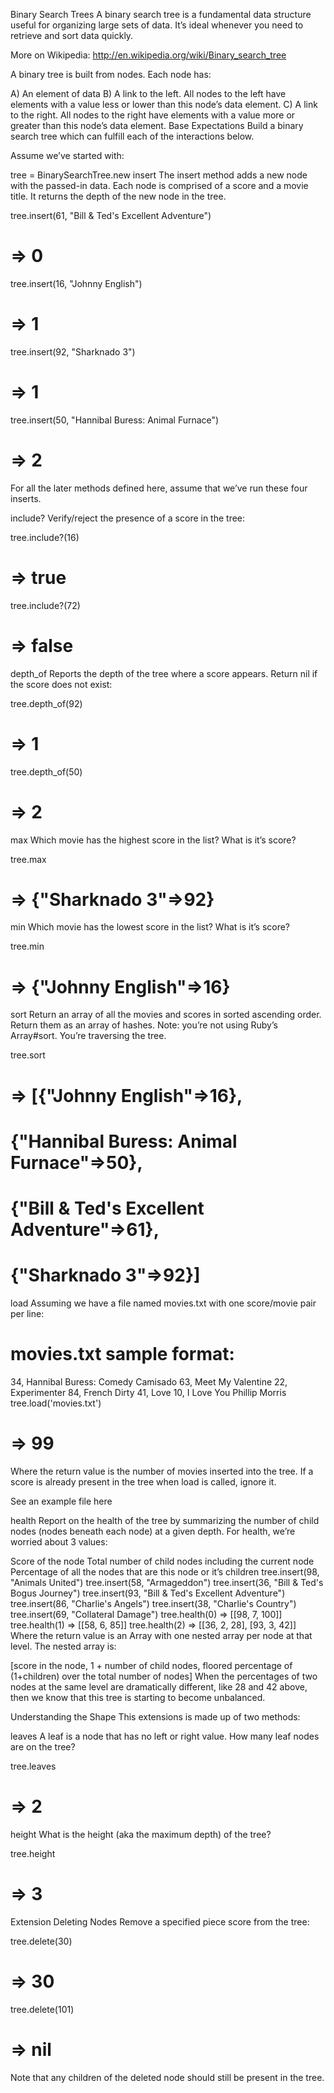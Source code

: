 Binary Search Trees
A binary search tree is a fundamental data structure useful for organizing large sets of data. It’s ideal whenever you need to retrieve and sort data quickly.

More on Wikipedia: http://en.wikipedia.org/wiki/Binary_search_tree

A binary tree is built from nodes. Each node has:

A) An element of data
B) A link to the left. All nodes to the left have elements with a value less or lower than this node’s data element.
C) A link to the right. All nodes to the right have elements with a value more or greater than this node’s data element.
Base Expectations
Build a binary search tree which can fulfill each of the interactions below.

Assume we’ve started with:

tree = BinarySearchTree.new
insert
The insert method adds a new node with the passed-in data. Each node is comprised of a score and a movie title. It returns the depth of the new node in the tree.

tree.insert(61, "Bill & Ted's Excellent Adventure")
# => 0
tree.insert(16, "Johnny English")
# => 1
tree.insert(92, "Sharknado 3")
# => 1
tree.insert(50, "Hannibal Buress: Animal Furnace")
# => 2
For all the later methods defined here, assume that we’ve run these four inserts.

include?
Verify/reject the presence of a score in the tree:

tree.include?(16)
# => true
tree.include?(72)
# => false
depth_of
Reports the depth of the tree where a score appears. Return nil if the score does not exist:

tree.depth_of(92)
# => 1
tree.depth_of(50)
# => 2
max
Which movie has the highest score in the list? What is it’s score?

tree.max
# => {"Sharknado 3"=>92}
min
Which movie has the lowest score in the list? What is it’s score?

tree.min
# => {"Johnny English"=>16}
sort
Return an array of all the movies and scores in sorted ascending order. Return them as an array of hashes. Note: you’re not using Ruby’s Array#sort. You’re traversing the tree.

tree.sort
# => [{"Johnny English"=>16},
#   {"Hannibal Buress: Animal Furnace"=>50},
#   {"Bill & Ted's Excellent Adventure"=>61},
#  {"Sharknado 3"=>92}]
load
Assuming we have a file named movies.txt with one score/movie pair per line:

# movies.txt sample format:
34, Hannibal Buress: Comedy Camisado
63, Meet My Valentine
22, Experimenter
84, French Dirty
41, Love
10, I Love You Phillip Morris
tree.load('movies.txt')
# => 99
Where the return value is the number of movies inserted into the tree. If a score is already present in the tree when load is called, ignore it.

See an example file here

health
Report on the health of the tree by summarizing the number of child nodes (nodes beneath each node) at a given depth. For health, we’re worried about 3 values:

Score of the node
Total number of child nodes including the current node
Percentage of all the nodes that are this node or it’s children
tree.insert(98, "Animals United")
tree.insert(58, "Armageddon")
tree.insert(36, "Bill & Ted's Bogus Journey")
tree.insert(93, "Bill & Ted's Excellent Adventure")
tree.insert(86, "Charlie's Angels")
tree.insert(38, "Charlie's Country")
tree.insert(69, "Collateral Damage")
tree.health(0)
=> [[98, 7, 100]]
tree.health(1)
=> [[58, 6, 85]]
tree.health(2)
=> [[36, 2, 28], [93, 3, 42]]
Where the return value is an Array with one nested array per node at that level. The nested array is:

[score in the node, 1 + number of child nodes, floored percentage of (1+children) over the total number of nodes]
When the percentages of two nodes at the same level are dramatically different, like 28 and 42 above, then we know that this tree is starting to become unbalanced.

Understanding the Shape
This extensions is made up of two methods:

leaves
A leaf is a node that has no left or right value. How many leaf nodes are on the tree?

tree.leaves
# => 2
height
What is the height (aka the maximum depth) of the tree?

tree.height
# => 3
Extension
Deleting Nodes
Remove a specified piece score from the tree:

tree.delete(30)
# => 30
tree.delete(101)
# => nil
Note that any children of the deleted node should still be present in the tree.

